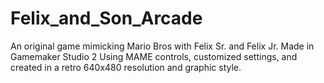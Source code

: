 # Felix_and_Son_Arcade
An original game mimicking Mario Bros with Felix Sr. and Felix Jr. Made in Gamemaker Studio 2
Using MAME controls, customized settings, and created in a retro 640x480 resolution and graphic style.
